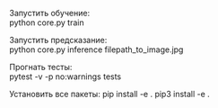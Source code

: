 Запустить обучение:  
python core.py train

Запустить предсказание:  
python core.py inference filepath_to_image.jpg 

Прогнать тесты:  
pytest -v -p no:warnings tests

Установить все пакеты:
pip install -e .
pip3 install -e .
